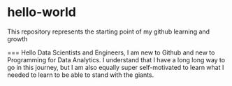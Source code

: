 # hello-world
This repository represents the starting point of my github learning and growth

===
Hello Data Scientists and Engineers, I am new to Github and new to Programming for Data Analytics. I understand that I have a long long way to go in this journey, but I am also equally super self-motivated to learn what I needed to learn to be able to stand with the giants. 
